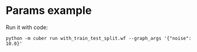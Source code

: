 # Params example
Run it with code:
```
python -m cuber run with_train_test_split.wf --graph_args '{"noise": 10.0}'
```
